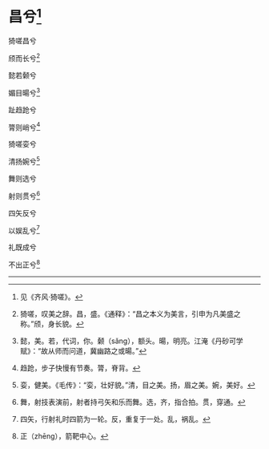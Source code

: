    

# 昌兮[^1]

猗嗟昌兮

颀而长兮[^2]

懿若颡兮

媚目暘兮[^3]

趾趋跄兮

膂则峭兮[^4]

猗嗟娈兮

清扬婉兮[^5]

舞则选兮

射则贯兮[^6]

四矢反兮

以娱乱兮[^7]

礼既成兮

不出正兮[^8]

* * *

[^1]: 见《齐风·猗嗟》。
[^2]: 猗嗟，叹美之辞。昌，盛。《通释》：“昌之本义为美言，引申为凡美盛之称。”颀，身长貌。
[^3]: 懿，美。若，代词，你。颡（sǎng），额头。暘，明亮。江淹《丹砂可学赋》：“故从师而问道，冀幽路之或暘。”
[^4]: 趋跄，步子快慢有节奏。膂，脊背。
[^5]: 娈，健美。《毛传》：“娈，壮好貌。”清，目之美。扬，眉之美。婉，美好。
[^6]: 舞，射技表演前，射者持弓矢和乐而舞。选，齐，指合拍。贯，穿通。
[^7]: 四矢，行射礼时四箭为一轮。反，重复于一处。乱，祸乱。
[^8]: 正（zhēng），箭靶中心。